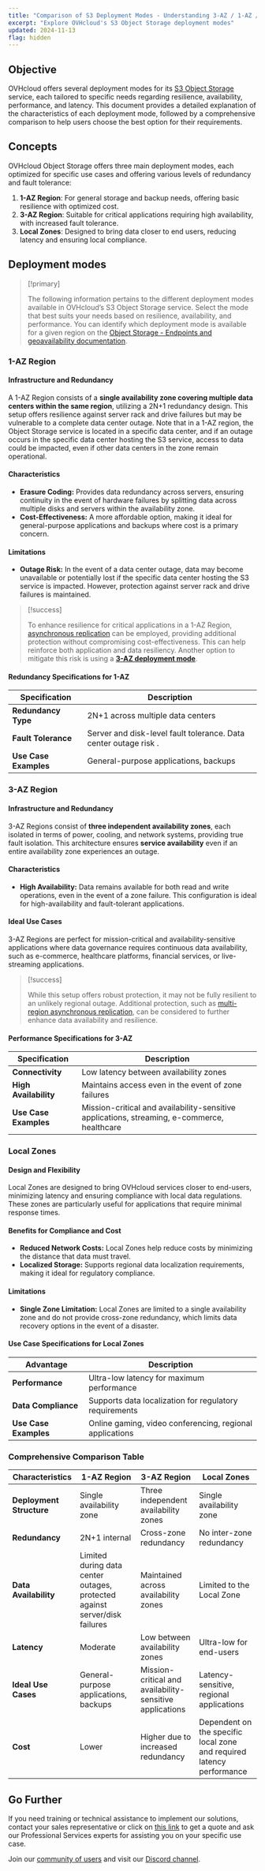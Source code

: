 ```yaml
---
title: "Comparison of S3 Deployment Modes - Understanding 3-AZ / 1-AZ / Local Zones"
excerpt: "Explore OVHcloud's S3 Object Storage deployment modes"
updated: 2024-11-13
flag: hidden
---
```


## Objective

OVHcloud offers several deployment modes for its [S3 Object Storage](/links/public-cloud/object-storage) service, each tailored to specific needs regarding resilience, availability, performance, and latency. This document provides a detailed explanation of the characteristics of each deployment mode, followed by a comprehensive comparison to help users choose the best option for their requirements.

## Concepts

OVHcloud Object Storage offers three main deployment modes, each optimized for specific use cases and offering various levels of redundancy and fault tolerance:

1. **1-AZ Region**: For general storage and backup needs, offering basic resilience with optimized cost.
2. **3-AZ Region**: Suitable for critical applications requiring high availability, with increased fault tolerance.
3. **Local Zones**: Designed to bring data closer to end users, reducing latency and ensuring local compliance.

## Deployment modes

> [!primary]
>
> The following information pertains to the different deployment modes available in OVHcloud’s S3 Object Storage service. Select the mode that best suits your needs based on resilience, availability, and performance. You can identify which deployment mode is available for a given region on the [Object Storage - Endpoints and geoavailability documentation](/pages/storage_and_backup/object_storage/s3_location).

### 1-AZ Region

#### Infrastructure and Redundancy

A 1-AZ Region consists of a **single availability zone covering multiple data centers within the same region**, utilizing a 2N+1 redundancy design. This setup offers resilience against server rack and drive failures but may be vulnerable to a complete data center outage. Note that in a 1-AZ region, the Object Storage service is located in a specific data center, and if an outage occurs in the specific data center hosting the S3 service, access to data could be impacted, even if other data centers in the zone remain operational.

#### Characteristics

- **Erasure Coding:** Provides data redundancy across servers, ensuring continuity in the event of hardware failures by splitting data across multiple disks and servers within the availability zone.
- **Cost-Effectiveness:** A more affordable option, making it ideal for general-purpose applications and backups where cost is a primary concern.

#### Limitations

- **Outage Risk:** In the event of a data center outage, data may become unavailable or potentially lost if the specific data center hosting the S3 service is impacted. However, protection against server rack and drive failures is maintained.

> [!success]
>
> To enhance resilience for critical applications in a 1-AZ Region, [asynchronous replication](/pages/storage_and_backup/object_storage/s3_asynchronous_replication) can be employed, providing additional protection without compromising cost-effectiveness. This can help reinforce both application and data resiliency. Another option to mitigate this risk is using a [**3-AZ deployment mode**](#3azregion).

#### Redundancy Specifications for 1-AZ

| Specification         | Description                                                               |
|-------------------|---------------------------------------------------------------------------|
| **Redundancy Type**   | 2N+1 across multiple data centers                                         |
| **Fault Tolerance**   | Server and disk-level fault tolerance. Data center outage risk .           |
| **Use Case Examples** | General-purpose applications, backups                                    |

<a name="3azregion"></a>

### 3-AZ Region

#### Infrastructure and Redundancy

3-AZ Regions consist of **three independent availability zones**, each isolated in terms of power, cooling, and network systems, providing true fault isolation. This architecture ensures **service availability** even if an entire availability zone experiences an outage.

#### Characteristics

- **High Availability:** Data remains available for both read and write operations, even in the event of a zone failure. This configuration is ideal for high-availability and fault-tolerant applications.

#### Ideal Use Cases

3-AZ Regions are perfect for mission-critical and availability-sensitive applications where data governance requires continuous data availability, such as e-commerce, healthcare platforms, financial services, or live-streaming applications.

> [!success]
>
> While this setup offers robust protection, it may not be fully resilient to an unlikely regional outage. Additional protection, such as [multi-region asynchronous replication](/pages/storage_and_backup/object_storage/s3_asynchronous_replication), can be considered to further enhance data availability and resilience.

#### Performance Specifications for 3-AZ

| Specification         | Description                                                               |
|-------------------|---------------------------------------------------------------------------|
| **Connectivity**      | Low latency between availability zones                                    |
| **High Availability** | Maintains access even in the event of zone failures                                  |
| **Use Case Examples** | Mission-critical and availability-sensitive applications, streaming, e-commerce, healthcare |

### Local Zones

#### Design and Flexibility

Local Zones are designed to bring OVHcloud services closer to end-users, minimizing latency and ensuring compliance with local data regulations. These zones are particularly useful for applications that require minimal response times.

#### Benefits for Compliance and Cost

- **Reduced Network Costs:** Local Zones help reduce costs by minimizing the distance that data must travel.
- **Localized Storage:** Supports regional data localization requirements, making it ideal for regulatory compliance.

#### Limitations

- **Single Zone Limitation:** Local Zones are limited to a single availability zone and do not provide cross-zone redundancy, which limits data recovery options in the event of a disaster.

#### Use Case Specifications for Local Zones

| Advantage        | Description                                           |
|------------------|-------------------------------------------------------|
| **Performance**      | Ultra-low latency for maximum performance             |
| **Data Compliance**  | Supports data localization for regulatory requirements |
| **Use Case Examples**| Online gaming, video conferencing, regional applications |

### Comprehensive Comparison Table

| Characteristics        | 1-AZ Region                         | 3-AZ Region                     | Local Zones                              |
|------------------------|-------------------------------------|---------------------------------|------------------------------------------|
| **Deployment Structure**   | Single availability zone            | Three independent availability zones | Single availability zone                |
| **Redundancy**             | 2N+1 internal                       | Cross-zone redundancy            | No inter-zone redundancy                 |
| **Data Availability**      | Limited during data center outages, protected against server/disk failures | Maintained across availability zones | Limited to the Local Zone                |
| **Latency**                | Moderate                            | Low between availability zones   | Ultra-low for end-users                  |
| **Ideal Use Cases**        | General-purpose applications, backups | Mission-critical and availability-sensitive applications | Latency-sensitive, regional applications |
| **Cost**                   | Lower                               | Higher due to increased redundancy | Dependent on the specific local zone and required latency performance |

## Go Further

If you need training or technical assistance to implement our solutions, contact your sales representative or click on [this link](/links/professional-services) to get a quote and ask our Professional Services experts for assisting you on your specific use case.

Join our [community of users](/links/community) and visit our [Discord channel](https://discord.gg/ovhcloud).
